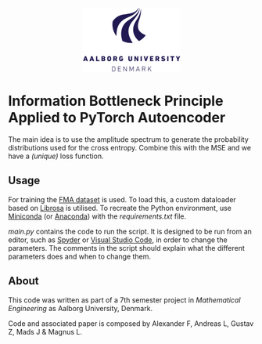 <p align="center">
  <img src="assets/images/aau_logo.png">
</p>

# Information Bottleneck Principle Applied to PyTorch Autoencoder 

The main idea is to use the amplitude spectrum to generate the probability distributions used for the cross entropy. Combine this with the MSE and we have a *(unique)* loss function. 

## Usage
For training the [FMA dataset](https://github.com/mdeff/fma) is used. To load this, a custom dataloader based on [Librosa](https://librosa.org/doc/main/index.html) is utilised. To recreate the Python environment, use [Miniconda](https://docs.conda.io/en/latest/miniconda.html) (or [Anaconda](https://www.anaconda.com/)) with the *requirements.txt* file.

*main.py* contains the code to run the script. It is designed to be run from an editor, such as [Spyder](https://www.spyder-ide.org/) or [Visual Studio Code](https://code.visualstudio.com/), in order to change the parameters. The comments in the script should explain what the different parameters does and when to change them.

## About
This code was written as part of a 7th semester project in *Mathematical Engineering* as Aalborg University, Denmark.

Code and associated paper is composed by Alexander F, Andreas L, Gustav Z, Mads J & Magnus L.


